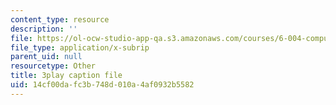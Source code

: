 ```yaml
---
content_type: resource
description: ''
file: https://ol-ocw-studio-app-qa.s3.amazonaws.com/courses/6-004-computation-structures-spring-2017/14cf00dafc3b748d010a4af0932b5582_f866lUTRXE4.srt
file_type: application/x-subrip
parent_uid: null
resourcetype: Other
title: 3play caption file
uid: 14cf00da-fc3b-748d-010a-4af0932b5582
---
```


